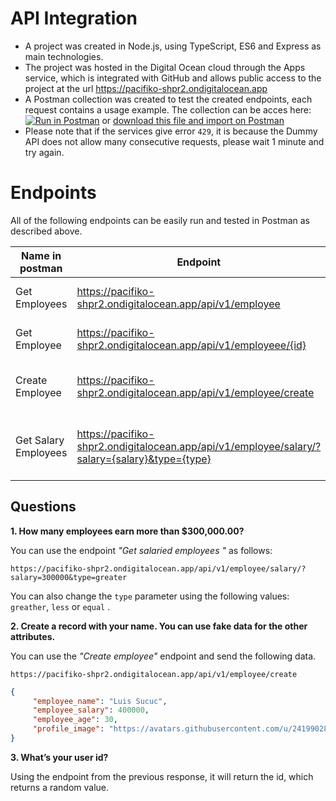 #  API Integration

- A project was created in Node.js, using TypeScript, ES6 and Express as main technologies.
- The project was hosted in the Digital Ocean cloud through the Apps service, which is integrated with GitHub and allows public access to the project at the url https://pacifiko-shpr2.ondigitalocean.app
- A Postman collection was created to test the created endpoints, each request contains a usage example. The collection can be acces here: [![Run in Postman](https://run.pstmn.io/button.svg)](https://app.getpostman.com/run-collection/29726010-3e8b62d6-5a6f-442f-a74c-9757b5a09387?action=collection%2Ffork&source=rip_markdown&collection-url=entityId%3D29726010-3e8b62d6-5a6f-442f-a74c-9757b5a09387%26entityType%3Dcollection%26workspaceId%3D509e8109-a7a5-4d79-92fc-18e96eeeeeab) or [download this file and import on Postman](https://github.com/LuisSucuc/pacifiko_store/blob/feature/api-integration/LuisSucucPacifiko.postman_collection.json)
- Please note that if the services give error `429`, it is because the Dummy API does not allow many consecutive requests, please wait 1 minute and try again.

# Endpoints

All of the following endpoints can be easily run and tested in Postman as described above.


| Name in postman | Endpoint | Method | Description | Parameters | Parameters Example |
| -- | -- | -- | -- | -- |  -- |
| Get Employees | https://pacifiko-shpr2.ondigitalocean.app/api/v1/employee | GET | Get all employee data | | |
| Get Employee | https://pacifiko-shpr2.ondigitalocean.app/api/v1/employeee/{id} | GET | Get a single  employee data | Employee Id | `2` |
| Create Employee | https://pacifiko-shpr2.ondigitalocean.app/api/v1/employee/create | POST | Create new record in database | Employee data | `{ "employee_name": "Luis Sucuc", "employee_salary": 300000, "employee_age": 30, "profile_image": "https://avatars.githubusercontent.com/u/24199028?v=4" }` |
| Get Salary Employees | https://pacifiko-shpr2.ondigitalocean.app/api/v1/employee/salary/?salary={salary}&type={type} | GET | Filter employees based on salary and filter type | Salary and type *(`greather`, `less` or `equal`)* | `salary=300000&type=greater ` |





## Questions

**1. How many employees earn more than $300,000.00?**

You can use the endpoint *"Get salaried employees "* as follows:

` https://pacifiko-shpr2.ondigitalocean.app/api/v1/employee/salary/?salary=300000&type=greater `

You can also change the `type` parameter using the following values: `greather`, `less` or `equal` .


**2. Create a record with your name. You can use fake data for the other attributes.**

You can use the *"Create employee"* endpoint and send the following data.

`https://pacifiko-shpr2.ondigitalocean.app/api/v1/employee/create` 

```json
{ 
     "employee_name": "Luis Sucuc",
     "employee_salary": 400000, 
     "employee_age": 30, 
     "profile_image": "https://avatars.githubusercontent.com/u/24199028?v=4" 
}
```

**3. What’s your user id?**

Using the endpoint from the previous response, it will return the id, which returns a random value.